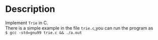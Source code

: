 # Description
Implement `Trie` in C.    
There is a simple example in the file `trie.c`,you can run the program as     
`$ gcc -std=gnu99 trie.c && ./a.out`  

